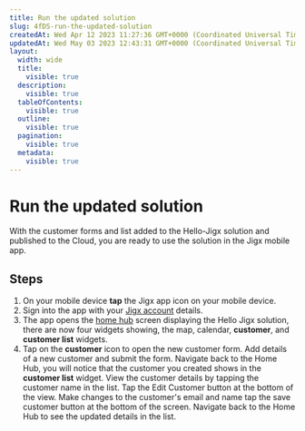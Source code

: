 ```yaml
---
title: Run the updated solution
slug: 4fDS-run-the-updated-solution
createdAt: Wed Apr 12 2023 11:27:36 GMT+0000 (Coordinated Universal Time)
updatedAt: Wed May 03 2023 12:43:31 GMT+0000 (Coordinated Universal Time)
layout:
  width: wide
  title:
    visible: true
  description:
    visible: true
  tableOfContents:
    visible: true
  outline:
    visible: true
  pagination:
    visible: true
  metadata:
    visible: true
---
```


# Run the updated solution

With the customer forms and list added to the Hello-Jigx solution and published to the Cloud, you are ready to use the solution in the Jigx mobile app.

## Steps

1. On your mobile device **tap** the Jigx app icon on your mobile device.
2. Sign into the app with your [Jigx account](../../creating-an-account.md) details.
3. The app opens the [home hub](../../../building-apps-with-jigx/ui/home-hub/home-hub.md) screen displaying the Hello Jigx solution, there are now four widgets showing, the map, calendar, **customer**, and **customer list** widgets.
4. Tap on the **customer** icon to open the new customer form. Add details of a new customer and submit the form. Navigate back to the Home Hub, you will notice that the customer you created shows in the **customer list** widget. View the customer details by tapping the customer name in the list. Tap the Edit Customer button at the bottom of the view. Make changes to the customer's email and name tap the save customer button at the bottom of the screen. Navigate back to the Home Hub to see the updated details in the list.
